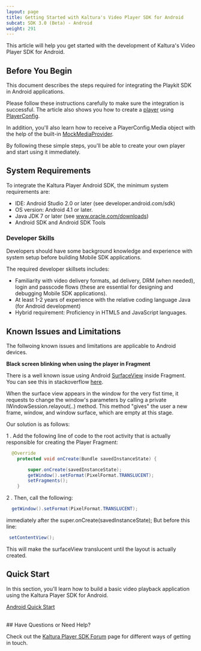 ```yaml
---
layout: page
title: Getting Started with Kaltura's Video Player SDK for Android
subcat: SDK 3.0 (Beta) - Android
weight: 291
---
```


This article will help you get started with the development of Kaltura's Video Player SDK for Android.

## Before You Begin  

This document describes the steps required for integrating the Playkit SDK in Android applications. 

Please follow these instructions carefully to make sure the integration is successful. The article also shows you how to create a  [player](https://github.com/kaltura/playkit-android/blob/develop/playkit/src/main/java/com/kaltura/playkit/Player.java) using [PlayerConfig](https://github.com/kaltura/playkit-android/blob/develop/playkit/src/main/java/com/kaltura/playkit/PlayerConfig.java). 

In addition, you'll also learn how to receive a PlayerConfig.Media object with the help of the built-in [MockMediaProvider](https://github.com/kaltura/playkit-android/blob/develop/playkit/src/main/java/com/kaltura/playkit/backend/mock/MockMediaProvider.java).

By following these simple steps, you'll be able to create your own player and start using it immediately. 

## System Requirements  

To integrate the Kaltura Player Android SDK, the minimum system requirements are:

* IDE: Android Studio 2.0 or later (see developer.android.com/sdk)
* OS version: Android 4.1 or later.
* Java JDK 7 or later (see www.oracle.com/downloads)
* Android SDK and Android SDK Tools

### Developer Skills  

Developers should have some background knowledge and experience with system setup before building Mobile SDK applications. 

The required developer skillsets includes:
* Familiarity with video delivery formats, ad delivery, DRM (when needed), login and passcode flows (these are essential for designing and debugging Mobile SDK applications).
* At least 1-2 years of experience with the relative coding language Java (for Android development)
* Hybrid requirement: Proficiency in HTML5 and JavaScript languages.


## Known Issues and Limitations

The follwoing known issues and limitations are applicable to Android devices.

**Black screen blinking when using the player in Fragment** 

There is a well known issue using Android [SurfaceView](https://developer.android.com/reference/android/view/SurfaceView.html) inside Fragment. You can see this in stackoverflow [here](http://stackoverflow.com/questions/8772862/surfaceview-flashes-black-on-load/12636285#12636285). 

When the surface view appears in the window for the very fist time, it requests to change the window's parameters by calling a private IWindowSession.relayout(..) method. This method "gives" the user a new frame, window, and window surface, which are empty at this stage. 

Our solution is as follows: 

1 . Add the following line of code to the root activity that is actually responsible for creating the Player Fragment:

```java
  @Override
    protected void onCreate(Bundle savedInstanceState) {

        super.onCreate(savedInstanceState);
        getWindow().setFormat(PixelFormat.TRANSLUCENT);
        setFragments();
    }
```

2 . Then, call the following:

```java
  getWindow().setFormat(PixelFormat.TRANSLUCENT);
```

 immediately after the super.onCreate(savedInstanceState); But before this line: 

```java
 setContentView();
```

This will make the surfaceView translucent until the layout is actually created.


## Quick Start

In this section, you'll learn how to build a basic video playback application using the Kaltura Player SDK for Android.


[Android Quick Start]()


</br>
## Have Questions or Need Help?

Check out the [Kaltura Player SDK Forum](https://forum.kaltura.org/c/playkit) page for different ways of getting in touch.
